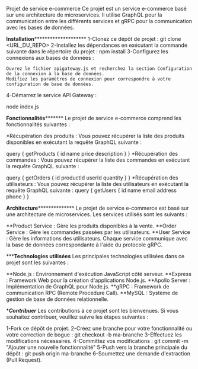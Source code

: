 Projet de service e-commerce
Ce projet est un service e-commerce basé sur une architecture de microservices. Il utilise GraphQL pour la communication entre les différents services et gRPC pour la communication avec les bases de données.

**************************************Installation**********************************************************
1-Clonez ce dépôt de projet :
git clone <URL_DU_REPO>
2-Installez les dépendances en exécutant la commande suivante dans le répertoire du projet :
npm install
3-Configurez les connexions aux bases de données :

    Ouvrez le fichier apigateway.js et recherchez la section Configuration de la connexion à la base de données.
    Modifiez les paramètres de connexion pour correspondre à votre configuration de base de données.
4-Démarrez le service API Gateway :

node index.js



**************************************Fonctionnalités*********************************************
Le projet de service e-commerce comprend les fonctionnalités suivantes :

*Récupération des produits : Vous pouvez récupérer la liste des produits disponibles en exécutant la requête GraphQL suivante :


query {
  getProducts {
    id
    name
    price
    description
  }
}
*Récupération des commandes : Vous pouvez récupérer la liste des commandes en exécutant la requête GraphQL suivante :

query {
  getOrders {
    id
    productId
    userId
    quantity
  }
}
*Récupération des utilisateurs : Vous pouvez récupérer la liste des utilisateurs en exécutant la requête GraphQL suivante :
query {
  getUsers {
    id
    name
    email
    address
    phone
  }
}

****************************************Architecture******************************************************
Le projet de service e-commerce est basé sur une architecture de microservices. Les services utilisés sont les suivants :

**Product Service : Gère les produits disponibles à la vente.
**Order Service : Gère les commandes passées par les utilisateurs.
**User Service : Gère les informations des utilisateurs.
Chaque service communique avec la base de données correspondante à l'aide du protocole gRPC.

*************************************Technologies utilisées**********************************
Les principales technologies utilisées dans ce projet sont les suivantes :

**Node.js : Environnement d'exécution JavaScript côté serveur.
**Express : Framework Web pour la création d'applications Node.js.
**Apollo Server : Implémentation de GraphQL pour Node.js.
**gRPC : Framework de communication RPC (Remote Procedure Call).
**MySQL : Système de gestion de base de données relationnelle.

********************************************Contribuer*******************************************
Les contributions à ce projet sont les bienvenues. Si vous souhaitez contribuer, veuillez suivre les étapes suivantes :

1-Fork ce dépôt de projet.
2-Créez une branche pour votre fonctionnalité ou votre correction de bogue : git checkout -b ma-branche
3-Effectuez les modifications nécessaires.
4-Committez vos modifications : git commit -m "Ajouter une nouvelle fonctionnalité"
5-Push vers la branche principale du dépôt : git push origin ma-branche
6-Soumettez une demande d'extraction (Pull Request).


